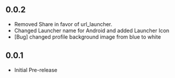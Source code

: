 ## 0.0.2

- Removed Share in favor of url_launcher.
- Changed Launcher name for Android and added Launcher Icon
- [Bug] changed profile background image from blue to white

## 0.0.1

- Initial Pre-release
